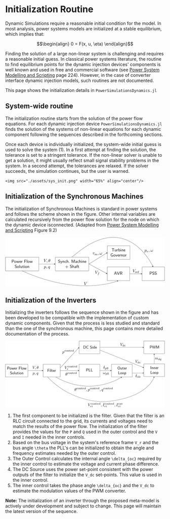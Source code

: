 # Initialization Routine

Dynamic Simulations require a reasonable initial condition for the model. In most analysis,
power systems models are initialized at a stable equilibrium, which implies that:

```math
\begin{align}
0 = F(x, u, \eta)
\end{align}
```

Finding the solution of a large non-linear system is challenging and requires a reasonable
initial guess. In classical power systems literature, the routine to find equilibrium points
for the dynamic injection devices' components is well known and used in free and commercial
software (see [Power System Modelling and Scripting](https://www.springer.com/gp/book/9783642136689) page 224).
However, in the case of converter interface dynamic injection models, such routines are not documented.

This page shows the initialization details in `PowerSimulationsDynamics.jl`

## System-wide routine

The initialization routine starts from the solution of the power flow equations. For each
dynamic injection device `PowerSimulationsDynamics.jl` finds the solution of the systems of
non-linear equations for each dynamic component following the sequences described in the forthcoming
sections.

Once each device is individually initialized, the system-wide initial guess is used to solve the
system (1). In a first attempt at finding the solution, the tolerance is set to a stringent
tolerance. If the non-linear solver is unable to get a solution, it might usually reflect
small signal stability problems in the system. In a second attempt, the tolerances are relaxed.
If the solver succeeds, the simulation continues, but the user is warned.

```@raw html
<img src="./assets/sys_init.png" width="65%" align="center"/>
```

## Initialization of the Synchronous Machines

The initialization of Synchronous Machines is standard in power systems and follows the scheme
shown in the figure. Other internal variables are calculated recursively from the power flow
solution for the node on which the dynamic device isconnected. (Adapted from
[Power System Modelling and Scripting](https://www.springer.com/gp/book/9783642136689) Figure 9.2)

![init_machine](assets/synch_init.png)

## Initialization of the Inverters

Initializing the inverters follows the sequence shown in the figure and has been developed
to be compatible with the implementation of custom dynamic components. Given that the process
is less studied and standard than the one of the synchronous machine, this page contains more
detailed documentation of the process.

![init_machine](assets/inverter_init.png)

1. The first component to be initialized is the filter. Given that the filter is an RLC
   circuit connected to the grid, its currents and voltages need to match the results of the
   power flow. The initialization of the filter provides the values for the ``P`` and ``Q``
   used in the outer control and the ``V`` and ``I`` needed in the inner controls.
2. Based on the bus voltage in the system's reference frame ``V_r`` and the bus angle ``\theta``
   the PLL's can be initialized to obtain the angle and frequency estimates needed by the
   outer control.
3. The Outer Control calculates the internal angle ``\delta_{oc}`` required by the inner control
   to estimate the voltage and current phase difference.
4. The DC Source uses the power set-point consistent with the power outputs of the filter
   to initialize the ``V_dc`` set-points. This value is used in the inner control.
5. The inner control takes the phase angle ``\delta_{oc}`` and the ``V_dc`` to estimate the
   modulation values of the PWM converter.

**Note:** The initialization of an inverter through the proposed meta-model is actively under
development and subject to change. This page will maintain the latest version of the sequence.
